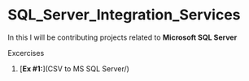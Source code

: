 # SQL_Server_Integration_Services

In this I will be contributing projects related to **Microsoft SQL Server** 

Excercises
1) [**Ex #1:**](CSV to MS SQL Server/)
